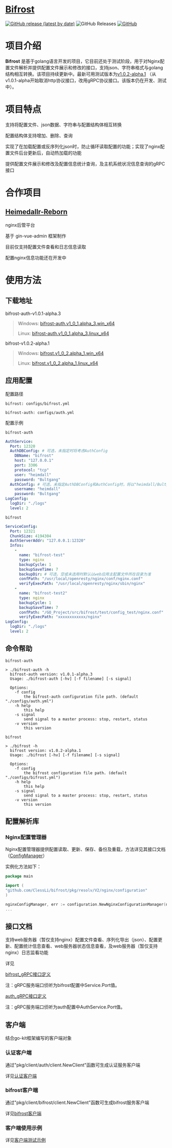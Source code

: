 # [Bifrost](https://github.com/ClessLi/bifrost)

[![GitHub release (latest by date)](https://img.shields.io/github/v/release/ClessLi/bifrost?label=bifrost)](https://github.com/ClessLi/bifrost/releases/latest)
![GitHub Releases](https://img.shields.io/github/downloads/ClessLi/bifrost/latest/total)
[![GitHub](https://img.shields.io/github/license/ClessLi/bifrost)](LICENSE)

# 项目介绍

**Bifrost** 是基于golang语言开发的项目，它目前还处于测试阶段，用于对Nginx配置文件解析并提供配置文件展示和修改的接口，支持json、字符串格式与golang结构相互转换。该项目持续更新中。最新可用测试版本为[v1.0.2-alpha.1](https://github.com/ClessLi/bifrost/tree/v1.0.2-alpha.1) （从v1.0.1-alpha开始取消http协议接口，改用gRPC协议接口。该版本仍在开发、测试中）。

# 项目特点

支持将配置文件、json数据、字符串与配置结构体相互转换

配置结构体支持增加、删除、查询

实现了在加载配置或反序列化json时，防止循环读取配置的功能；实现了nginx配置文件后台更新后，自动热加载的功能

提供配置文件展示和修改及配置信息统计查询，及主机系统状况信息查询的gRPC接口

# 合作项目

## [Heimedallr-Reborn](https://github.com/tanganyu1114/heimdallr-reborn)

nginx后管平台

基于 gin-vue-admin 框架制作

目前仅支持配置文件查看和日志信息读取

配置nginx信息功能还在开发中

# 使用方法

## 下载地址

bifrost-auth-v1.0.1-alpha.3

> Windows: [bifrost-auth.v1_0_1.alpha_3.win_x64](https://github.com/ClessLi/bifrost/releases/download/v1.0.1-alpha.3/bifrost-auth.v1_0_1.alpha_3.win_x64.zip)
> 
> Linux: [bifrost-auth.v1_0_1.alpha_3.linux_x64](https://github.com/ClessLi/bifrost/releases/download/v1.0.1-alpha.3/bifrost-auth.v1_0_1.alpha_3.linux_x64.zip)

bifrost-v1.0.2-alpha.1

> Windows: [bifrost.v1_0_2.alpha_1.win_x64](https://github.com/ClessLi/bifrost/releases/download/v1.0.2-alpha.1/bifrost.v1_0_2.alpha_1.win_x64.zip)
> 
> Linux: [bifrost.v1_0_2.alpha_1.linux_x64](https://github.com/ClessLi/bifrost/releases/download/v1.0.2-alpha.1/bifrost.v1_0_2.alpha_1.linux_x64.zip)

## 应用配置

配置路径

`bifrost: configs/bifrost.yml`

`bifrost-auth: configs/auth.yml`

配置示例

`bifrost-auth`
```yaml
AuthService:
  Port: 12320
  AuthDBConfig: # 可选，未指定时将考虑AuthConfig
    DBName: "bifrost"
    host: "127.0.0.1"
    port: 3306
    protocol: "tcp"
    user: "heimdall"
    password: "Bultgang"
  AuthConfig: # 可选，未指定AuthDBConfig和AuthConfig时，将以"heimdall/Bultgang"作为默认认证信息
    username: "heimdall"
    password: "Bultgang"
LogConfig:
  logDir: "./logs"
  level: 2
```

`bifrost`
```yaml
ServiceConfig:
  Port: 12321
  ChunkSize: 4194304
  AuthServerAddr: "127.0.0.1:12320"
  Infos:
    -
      name: "bifrost-test"
      type: nginx
      backupCycle: 1
      backupSaveTime: 7
      backupDir: # 可选，空或未选用时默认以web应用主配置文件所在目录为准
      confPath: "/usr/local/openresty/nginx/conf/nginx.conf"
      verifyExecPath: "/usr/local/openresty/nginx/sbin/nginx"
    -
      name: "bifrost-test2"
      type: nginx
      backupCycle: 1
      backupSaveTime: 7
      confPath: "/GO_Project/src/bifrost/test/config_test/nginx.conf"
      verifyExecPath: "xxxxxxxxxxxx/nginx"
LogConfig:
  logDir: "./logs"
  level: 2
```

## 命令帮助

`bifrost-auth`
```
> ./bifrost-auth -h
  bifrost-auth version: v1.0.1-alpha.3
  Usage: ./bifrost-auth [-hv] [-f filename] [-s signal]
  
  Options:
    -f config
      	the bifrost-auth configuration file path. (default "./configs/auth.yml")
    -h help
      	this help
    -s signal
      	send signal to a master process: stop, restart, status
    -v version
      	this version
```

`bifrost`
```
> ./bifrost -h
  bifrost version: v1.0.2-alpha.1
  Usage: ./bifrost [-hv] [-f filename] [-s signal]
  
  Options:
    -f config
      	the bifrost configuration file path. (default "./configs/bifrost.yml")
    -h help
      	this help
    -s signal
      	send signal to a master process: stop, restart, status
    -v version
      	this version 
```

## 配置解析库

### Nginx配置管理器

Nginx配置管理器提供配置读取、更新、保存、备份及重载，方法详见其接口文档（[ConfigManager](pkg/resolv/V2/nginx/configuration/configuration_manager.go)）

实例化方法如下：

```go
package main

import (
"github.com/ClessLi/bifrost/pkg/resolv/V2/nginx/configuration"
)

nginxConfigManager, err := configuration.NewNginxConfigurationManager(nginxExecPath, configAbsPath)
...
```


## 接口文档

支持web服务器（暂仅支持nginx）配置文件查看、序列化导出（json）、配置更新、配置统计信息查看、web服务器状态信息查看，及web服务器（暂仅支持nginx）日志监看功能

详见

[bifrost_gRPC接口定义](api/protobuf-spec/bifrostpb/bifrost.proto)

注：gRPC服务端口侦听为bifrost配置中Service.Port值。

[auth_gRPC接口定义](api/protobuf-spec/authpb/auth.proto)

注：gRPC服务端口侦听为auth配置中AuthService.Port值。

## 客户端

结合go-kit框架编写的客户端对象

### 认证客户端

通过"pkg/client/auth/client.NewClient"函数可生成认证服务客户端

详见[认证客户端](pkg/client/auth/client.go)

### bifrost客户端

通过"pkg/client/bifrost/client.NewClient"函数可生成bifrost服务客户端

详见[bifrost客户端](pkg/client/bifrost/client.go)

<h3 id="test">客户端使用示例</h3>

详见[客户端测试示例](test/grpc_client)
